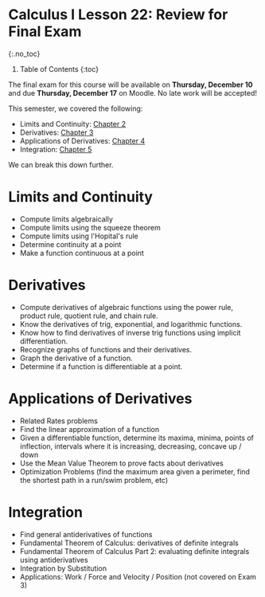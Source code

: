 # Calculus I Lesson 22: Review for Final Exam
{:.no_toc}

1. Table of Contents
{:toc}

The final exam for this course will be available on **Thursday, December 10** and due **Thursday, December 17** on Moodle. No late work will be accepted!

This semester, we covered the following:

* Limits and Continuity: [Chapter 2](https://openstax.org/books/calculus-volume-1/pages/2-introduction)
* Derivatives: [Chapter 3](https://openstax.org/books/calculus-volume-1/pages/3-introduction)
* Applications of Derivatives: [Chapter 4](https://openstax.org/books/calculus-volume-1/pages/4-introduction)
* Integration: [Chapter 5](https://openstax.org/books/calculus-volume-1/pages/5-introduction)

We can break this down further.

# Limits and Continuity

* Compute limits algebraically
* Compute limits using the squeeze theorem
* Compute limits using l'Hopital's rule
* Determine continuity at a point
* Make a function continuous at a point

# Derivatives

* Compute derivatives of algebraic functions using the power rule, product rule, quotient rule, and chain rule.
* Know the derivatives of trig, exponential, and logarithmic functions.
* Know how to find derivatives of inverse trig functions using implicit differentiation.
* Recognize graphs of functions and their derivatives.
* Graph the derivative of a function.
* Determine if a function is differentiable at a point.

# Applications of Derivatives

* Related Rates problems
* Find the linear approximation of a function
* Given a differentiable function, determine its maxima, minima, points of inflection, intervals where it is increasing, decreasing, concave up / down
* Use the Mean Value Theorem to prove facts about derivatives
* Optimization Problems (find the maximum area given a perimeter, find the shortest path in a run/swim problem, etc)

# Integration

* Find general antiderivatives of functions
* Fundamental Theorem of Calculus: derivatives of definite integrals
* Fundamental Theorem of Calculus Part 2: evaluating definite integrals using antiderivatives
* Integration by Substitution
* Applications: Work / Force and Velocity / Position (not covered on Exam 3)